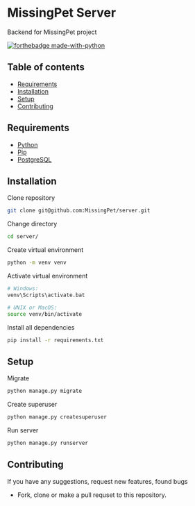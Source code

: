 # MissingPet Server

Backend for MissingPet project

[![forthebadge made-with-python](http://ForTheBadge.com/images/badges/made-with-python.svg)](https://www.python.org/)

<a name=""></a>
## Table of contents

- [Requirements](#requirements)
- [Installation](#installation)
- [Setup](#setup)
- [Contributing](#contributing)

<a name="requirements"></a>
## Requirements 
 
- [Python](https://www.python.org/downloads/)
- [Pip](https://pip.pypa.io/en/stable/installing/)
- [PostgreSQL](https://www.postgresql.org/download/)

<a name="installation"></a>
## Installation

Clone repository
```bash
git clone git@github.com:MissingPet/server.git
```
Change directory
```bash
cd server/
```
Create virtual environment
```bash
python -m venv venv
```
Activate virtual environment
```bash
# Windows:
venv\Scripts\activate.bat

# UNIX or MacOS:
source venv/bin/activate
```
Install all dependencies
```bash
pip install -r requirements.txt
```

<a name="setup"></a>
## Setup

Migrate

```python
python manage.py migrate
```
Create superuser

```python
python manage.py createsuperuser
```
Run server

```python
python manage.py runserver
```

<a name="contributing"></a>
## Contributing 

If you have any suggestions, request new features, found bugs

- Fork, clone or make a pull requset to this repository.
